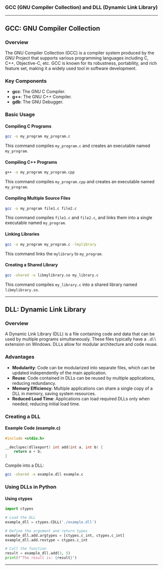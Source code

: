 ### GCC (GNU Compiler Collection) and DLL (Dynamic Link Library)

---
## GCC: GNU Compiler Collection

### Overview
The GNU Compiler Collection (GCC) is a compiler system produced by the GNU Project that supports various programming languages including C, C++, Objective-C, etc. GCC is known for its robustness, portability, and rich feature set, making it a widely used tool in software development.

### Key Components
- **gcc**: The GNU C Compiler.
- **g++**: The GNU C++ Compiler.
- **gdb**: The GNU Debugger.

### Basic Usage

#### Compiling C Programs
```bash
gcc -o my_program my_program.c
```
This command compiles `my_program.c` and creates an executable named `my_program`.

#### Compiling C++ Programs
```bash
g++ -o my_program my_program.cpp
```
This command compiles `my_program.cpp` and creates an executable named `my_program`.

#### Compiling Multiple Source Files
```bash
gcc -o my_program file1.c file2.c
```
This command compiles `file1.c` and `file2.c`, and links them into a single executable named `my_program`.

#### Linking Libraries
```bash
gcc -o my_program my_program.c -lmylibrary
```
This command links the `mylibrary` to `my_program`.

#### Creating a Shared Library
```bash
gcc -shared -o libmylibrary.so my_library.c
```
This command compiles `my_library.c` into a shared library named `libmylibrary.so`.

---
## DLL: Dynamic Link Library

### Overview
A Dynamic Link Library (DLL) is a file containing code and data that can be used by multiple programs simultaneously. These files typically have a `.dll` extension on Windows. DLLs allow for modular architecture and code reuse.

### Advantages
- **Modularity**: Code can be modularized into separate files, which can be updated independently of the main application.
- **Reuse**: Code contained in DLLs can be reused by multiple applications, reducing redundancy.
- **Memory Efficiency**: Multiple applications can share a single copy of a DLL in memory, saving system resources.
- **Reduced Load Time**: Applications can load required DLLs only when needed, reducing initial load time.

### Creating a DLL

#### Example Code (example.c)
```c
#include <stdio.h>

__declspec(dllexport) int add(int a, int b) {
    return a + b;
}
```
Compile into a DLL:
```bash
gcc -shared -o example.dll example.c
```

### Using DLLs in Python

#### Using ctypes
```python
import ctypes

# Load the DLL
example_dll = ctypes.CDLL('./example.dll')

# Define the argument and return types
example_dll.add.argtypes = [ctypes.c_int, ctypes.c_int]
example_dll.add.restype = ctypes.c_int

# Call the function
result = example_dll.add(3, 5)
print(f"The result is: {result}")
```

---

